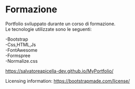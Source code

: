 # Formazione
Portfolio sviluppato durante un corso di formazione.<br>
Le tecnologie utilizzate sono le seguenti:

-Bootstrap <br>
-Css,HTML,Js<br>
-FontAwesome<br>
-Formspree<br>
-Normalize.css<br>

https://salvatoreapicella-dev.github.io/MyPortfolio/

Licensing information: https://bootstrapmade.com/license/

